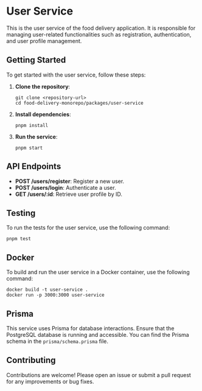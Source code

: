 # User Service

This is the user service of the food delivery application. It is responsible for managing user-related functionalities such as registration, authentication, and user profile management.

## Getting Started

To get started with the user service, follow these steps:

1. **Clone the repository**:
   ```
   git clone <repository-url>
   cd food-delivery-monorepo/packages/user-service
   ```

2. **Install dependencies**:
   ```
   pnpm install
   ```

3. **Run the service**:
   ```
   pnpm start
   ```

## API Endpoints

- **POST /users/register**: Register a new user.
- **POST /users/login**: Authenticate a user.
- **GET /users/:id**: Retrieve user profile by ID.

## Testing

To run the tests for the user service, use the following command:

```
pnpm test
```

## Docker

To build and run the user service in a Docker container, use the following command:

```
docker build -t user-service .
docker run -p 3000:3000 user-service
```

## Prisma

This service uses Prisma for database interactions. Ensure that the PostgreSQL database is running and accessible. You can find the Prisma schema in the `prisma/schema.prisma` file.

## Contributing

Contributions are welcome! Please open an issue or submit a pull request for any improvements or bug fixes.